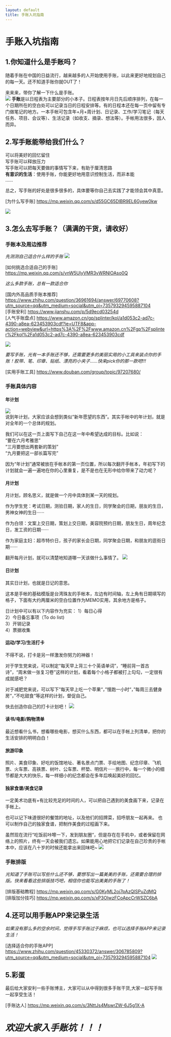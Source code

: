 ```yaml
---
layout: default
title: 手账入坑指南
---
```


# **手账入坑指南**

## 1.你知道什么是手账吗？

随着手账在中国的日益流行，越来越多的人开始使用手账，以此来更好地规划自己的每一天。还不知道手账你就OUT了！  

来来来，带你了解一下什么是手账。  
![](http://ww1.sinaimg.cn/large/005G4gdegy1fvkqnh9p0xj310o10otuu.jpg)
**手账**是以日程表为主要部分的小本子。日程表按年月日先后顺序排列，在每一个日期所在的空白处可以记录当日的日程安排等。有的日程本还在每一页中留有专门做笔记的地方。一本手帐可包含年+月+周计划、日记录、工作/学习笔记（每天任务、项目、会议等）、生活记录（如收支、摘录、想法等）。手帐用法很多，因人而异。 
## 2.写手账能带给我们什么？ 
可以将美好的回忆留住   
写手账可以释放压力  
写手账可以把每天要做的事情写下来，有助于厘清思路  
**有意识的生活**：使用手账，你能更好地用意识控制生活，而非本能  
……

总之，写手账的好处是很多很多的，具体要等你自己去实践了才能领会其中真意。

[为什么写手账]  <https://mp.weixin.qq.com/s/d55GC65DlBR9EL6Gyew0kw>

![](http://ww1.sinaimg.cn/large/005G4gdegy1fvkqy3krcjj30jg0jgwgf.jpg)
## 3.怎么去写手账？（满满的干货，请收好）
### 手账本及周边推荐

*先测测自己适合什么样的手账*
![](http://ww1.sinaimg.cn/large/005G4gdegy1fvkqyxj6dnj30vm0n4q4x.jpg)

[如何挑选合适自己的手账]  <https://mp.weixin.qq.com/s/vnW5UlyVMR3vWRNlOAso0Q>

*这么多款手账，总有一款适合你*

[国内外高品质手账本推荐]  <https://www.zhihu.com/question/36961694/answer/69770608?utm_source=qq&utm_medium=social&utm_oi=735793294595887104>  
[手账安利]   <https://www.jianshu.com/p/5d9ecd03254d>  
[人气手账盘点]  <https://www.amazon.cn/gp/splinter/kol/a1d053c2-ad7c-4390-a8ea-623453903cdf?ie=UTF8&app-action=webview&url=https%3A%2F%2Fwww.amazon.cn%2Fgp%2Fsplinter%2Fkol%2Fa1d053c2-ad7c-4390-a8ea-623453903cdf>

![](http://ww1.sinaimg.cn/large/005G4gdegy1fvkqzzp5t6j30du0drq50.jpg)


*要写手账，光有一本手账还不够，还需要更多的美丽实用的小工具来装点你的手账！胶带、笔、印章、贴纸、漂亮的小夹子……快来pick你的那一款吧!!!*  

[实用手账工具]   <https://www.douban.com/group/topic/97207680/>


### 手账具体内容

#### 年计划
![](http://ww1.sinaimg.cn/large/005G4gdegy1fvkqu7y2zgj30fo0fodh6.jpg)  
说到年计划，大家应该会想到类似“新年愿望的东西”。其实手帐中的年计划，就是对全年的一个总体的规划。

我们可以在这一页上面写下自己在这一年中希望达成的目标。比如说：  
“要在六月考雅思”  
“三月要想出两套新的策划”  
“九月要把这一部长篇写完”  

因为“年计划”通常被放在手帐本的第一页位置，所以每次翻开手帐本，年初写下的计划就会一遍一遍地在你的心里重复，是不是也在无形中给你带来了动力呢？


#### 月计划

月计划，顾名思义，就是做一个月中具体到某一天的规划。

作为学生党：考试日期，测验日期，家人的生日，同学聚会的日期，朋友的生日，男神女神的生日······

作为白领：文案上交日期，策划上交日期，美容院预约日期，朋友生日，周年纪念日，发工资的日期······

作为家庭主妇：超市特价日，孩子的家长会日期，同学聚会日期，和朋友的逛街日期······

翻开每月计划，就可以清楚地知道哪一天该做什么事情了。
![](http://ww1.sinaimg.cn/large/005G4gdegy1fvkqutrq1pj30fo0fognk.jpg)

#### 日计划

其实日计划，也就是日记的意思。

这本是手帐的基础模版是台湾珠友的手帐本，左边有时间轴，左上角有日期填写的格子，下面有大约两厘米的空白位置作为MEMO实用，其余地方是格子。

日计划中可以有以下内容作为充实：
1）每日心得  
2）今日备忘事项（To do list)  
3）开销记录  
4）票据收集  


#### 运动/学习/生活打卡

不得不说，打卡是另一样激发你努力的神器！

对于学生党来说，可以制定“每天早上背三十个英语单词”，“睡前背一首古诗”，“周末做一张复习卷”这样的计划，看着每个小格子都被打上勾勾，一定很有成就感吧？

对于减肥党来说，可以写下”每天早上吃一个苹果“，”慢跑一小时“，”每周三去健身房“，”不吃甜食“等这样的计划，督促自己。

快去创造你自己的打卡计划吧！
![](http://ww1.sinaimg.cn/large/005G4gdegy1fvkr2hjgcbj30fo0brgmb.jpg)
#### 读书/电影/购物清单

最近想看什么书，想看哪些电影，想买什么东西，都可以在手帐上列清单，把你的生活安排的明明白白！

#### 旅游印象

照片、美食印象、好吃的饭馆地址、著名景点门票、手绘地图、纪念印章、飞机票、火车票、高铁票、树叶、公车票、杯垫、明信片······旅行中，每一个微小的细节都是大大的快乐，每一样细小的纪念都会在多年后唤起美好的回忆。

#### 独家食谱/美食记录

一定美术功底有+有比较充足的时间的人，可以把自己遇到的美食画下来，记录在手帐上。

也可以记下味道很好的餐馆的地址，以及他们的招牌菜，招呼朋友一起再来。
也可以制作自己的独家食谱，把制作美食的过程画下来。

虽然现在流行“吃饭前咔嚓一下，发到朋友圈“，但是存在在手机中，或者保留在网络上的照片，终有一天会被我们遗忘。如果能用心地把它们记录在自己珍贵的手帐本中，应该在八十岁的时候还能拿出来回味吧~
![](http://ww1.sinaimg.cn/large/005G4gdegy1fvkqwm3nbwj30fo0m5gop.jpg)
### 手账排版
*光知道了手账可以写些什么还不够，要想写出一篇美美的手账，还需要合理的排版。快来看看这些排版技巧吧，相信你也能写出美美的手账了！*

[排版基础教程]  <https://mp.weixin.qq.com/s/G0KyML2oj7pAzQlSPuZdMQ>  
[排版加分技巧]  <https://mp.weixin.qq.com/s/xP3OlwzFCoApcCrWSZC6bA>
## 4.还可以用手账APP来记录生活 
*如果没有那么多的空余时间，觉得手写手账过于麻烦，也可以选择手账APP来记录生活！* 

[选择适合你的手账APP]  <https://www.zhihu.com/question/45330372/answer/306785809?utm_source=qq&utm_medium=social&utm_oi=735793294595887104>
![](http://ww1.sinaimg.cn/large/005G4gdegy1fvkrbb9p7dj30ju0exaea.jpg)
## 5.彩蛋
最后给大家安利一些手账博主，大家可以从中得到很多手账干货,大家一起写手账一起享受生活！

[手账达人]  <https://mp.weixin.qq.com/s/3NttJs4MswrZW-6J5g1X-A>


# *欢迎大家入手账坑！！！*